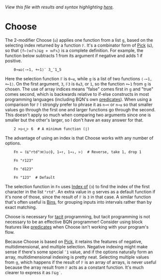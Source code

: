 *View this file with results and syntax highlighting [here](https://mlochbaum.github.io/BQN/doc/choose.html).*

# Choose

The 2-modifier Choose (`◶`) applies one function from a list `𝕘`, based on the selecting index returned by a function `𝔽`. It's a combinator form of [Pick](pick.md) (`⊑`), so that `{f←(𝕨𝔽𝕩)⊑𝕘 ⋄ 𝕨F𝕩}` is a complete definition. For example, the function below subtracts 1 from its argument if negative and adds 1 if positive.

        0⊸≤◶⟨-⟜1, +⟜1⟩¨ 3‿¯1‿5

Here the selection function `𝔽` is `0⊸≤`, while `𝕘` is a list of two functions `⟨-⟜1, +⟜1⟩`. On the first argument, `3`, `𝔽3` is `0≤3`, or `1`, so the function `+⟜1` from `𝕘` is chosen. The use of array indices means "false" comes first in `𝕘` and "true" comes second, which is backwards relative to if-else constructs in most programming languages (including BQN's own [predicates](block.md#predicates)). When using a comparison for `𝔽` I strongly prefer to phrase it as `n⊸<` or `n⊸≤` so that smaller values go through the first one and larger functions go through the second. This doesn't apply so much when comparing two arguments since one is smaller but the other's larger, so I don't have an easy answer for that.

        2 >◶⊣‿⊢ 6  # A minimum function (⌊)

The advantage of using an index is that Choose works with any number of options.

        Fn ← (⊑"rtd"⊐⊏)◶⟨⌽, 1⊸↑, 1⊸↓, ⊢⟩  # Reverse, take 1, drop 1

        Fn "r123"

        Fn "d123"

        Fn "123"  # Default

The selection function in `Fn` uses [Index of](search.md#index-of) (`⊐`) to find the index of the first character in the list `"rtd"`. An extra value in `𝕘` serves as a default function if it's none of those, since the result of `𝔽` is `3` in that case. A similar function that's often useful is [Bins](order.md#bins), for grouping inputs into intervals rather than by exact matching.

Choose is necessary for [tacit](tacit.md) programming, but tacit programming is not necessary to be an effective BQN programmer! Consider using block features like [predicates](block.md#predicates) when Choose isn't working with your program's flow.

Because Choose is based on [Pick](pick.md), it retains the features of negative, multidimensional, and multiple selection. Negative indexing might make sense if there's some special `¯1` value, and if the options naturally form an array, multidimensional indexing is pretty neat. Selecting multiple values from `𝕘`, which happens if the result of `𝔽` is an array of arrays, is never useful because the array result from `𝔽` acts as a constant function. It's much clearer to express it as `𝔽⊑𝕘˙`.
